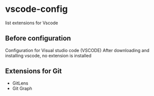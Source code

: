 # vscode-config

list extensions for Vscode

## Before configuration

Configuration for Visual studio code (VSCODE)
After downloading and installing vscode, 
no extension is installed

## Extensions for Git

* GitLens
* Git Graph
